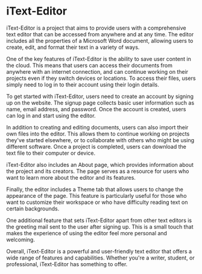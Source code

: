 # iText-Editor
iText-Editor is a project that aims to provide users with a comprehensive text editor that can be accessed from anywhere and at any time. The editor includes all the properties of a Microsoft Word document, allowing users to create, edit, and format their text in a variety of ways.

One of the key features of iText-Editor is the ability to save user content in the cloud. This means that users can access their documents from anywhere with an internet connection, and can continue working on their projects even if they switch devices or locations. To access their files, users simply need to log in to their account using their login details.

To get started with iText-Editor, users need to create an account by signing up on the website. The signup page collects basic user information such as name, email address, and password. Once the account is created, users can log in and start using the editor.

In addition to creating and editing documents, users can also import their own files into the editor. This allows them to continue working on projects they've started elsewhere, or to collaborate with others who might be using different software. Once a project is completed, users can download the text file to their computer or device.

iText-Editor also includes an About page, which provides information about the project and its creators. The page serves as a resource for users who want to learn more about the editor and its features.

Finally, the editor includes a Theme tab that allows users to change the appearance of the page. This feature is particularly useful for those who want to customize their workspace or who have difficulty reading text on certain backgrounds.

One additional feature that sets iText-Editor apart from other text editors is the greeting mail sent to the user after signing up. This is a small touch that makes the experience of using the editor feel more personal and welcoming.

Overall, iText-Editor is a powerful and user-friendly text editor that offers a wide range of features and capabilities. Whether you're a writer, student, or professional, iText-Editor has something to offer.
